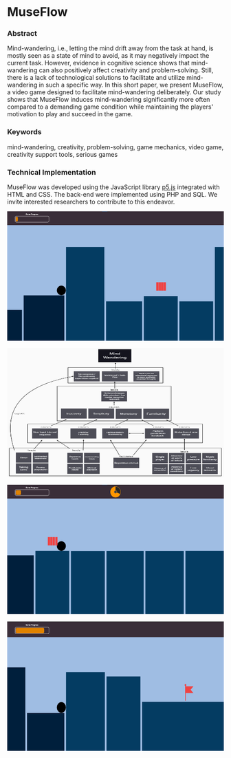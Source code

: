# MuseFlow

### Abstract
Mind-wandering, i.e., letting the mind drift away from the task at hand, is mostly seen as a state of mind to avoid, as it may negatively impact the current task. However, evidence in cognitive science shows that mind-wandering can also positively affect creativity and problem-solving. Still, there is a lack of technological solutions to facilitate and utilize mind-wandering in such a specific way. In this short paper, we present MuseFlow, a video game designed to facilitate mind-wandering deliberately. Our study shows that MuseFlow induces mind-wandering significantly more often compared to a demanding game condition while maintaining the players' motivation to play and succeed in the game.

### Keywords
mind-wandering, creativity, problem-solving, game mechanics, video game, creativity support tools, serious games

### Technical Implementation
MuseFlow was developed using the JavaScript library [p5.js](https://p5js.org/) integrated with HTML and CSS. The back-end were implemented using PHP and SQL. We invite interested researchers to contribute to this endeavor.

<p align="center">
  <a>
    <img src="Images/Starting.png" width=600 height=301>
  </a>
</p>

<p align="center">
  <a>
    <img src="Images/Model.jpg" width=600 height=301>
  </a>
</p>

<p align="center">
  <a>
    <img src="Images/PowerUp.png" width=600 height=301>
  </a>
</p>

<p align="center">
  <a>
    <img src="Images/Goal.png" width=600 height=301>
  </a>
</p>


